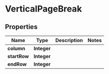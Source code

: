 
# VerticalPageBreak

## Properties
Name | Type | Description | Notes
------------ | ------------- | ------------- | -------------
**column** | **Integer** |  | 
**startRow** | **Integer** |  | 
**endRow** | **Integer** |  | 



